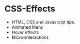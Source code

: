 # CSS-Effects
- HTML, CSS and Javascript tips.
- Animated Menu
- Hover effects
- Micro-interactions
